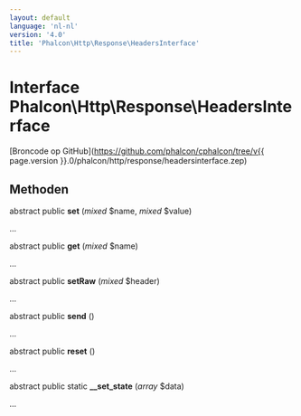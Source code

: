```yaml
---
layout: default
language: 'nl-nl'
version: '4.0'
title: 'Phalcon\Http\Response\HeadersInterface'
---
```


# Interface **Phalcon\Http\Response\HeadersInterface**

[Broncode op GitHub](https://github.com/phalcon/cphalcon/tree/v{{ page.version }}.0/phalcon/http/response/headersinterface.zep)

## Methoden

abstract public **set** (*mixed* $name, *mixed* $value)

...

abstract public **get** (*mixed* $name)

...

abstract public **setRaw** (*mixed* $header)

...

abstract public **send** ()

...

abstract public **reset** ()

...

abstract public static **__set_state** (*array* $data)

...
